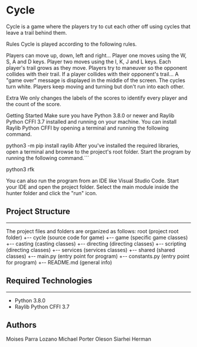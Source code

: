 # Cycle
Cycle is a game where the players try to cut each other off using cycles that leave a trail behind them.

Rules 
Cycle is played according to the following rules.

Players can move up, down, left and right...
Player one moves using the W, S, A and D keys.
Player two moves using the I, K, J and L keys.
Each player's trail grows as they move.
Players try to maneuver so the opponent collides with their trail.
If a player collides with their opponent's trail...
A "game over" message is displayed in the middle of the screen.
The cycles turn white.
Players keep moving and turning but don't run into each other.

Extra
We only changes the labels of the scores to identify every player and the count of the score.

Getting Started
Make sure you have Python 3.8.0 or newer and Raylib Python CFFI 3.7 installed and running on your machine. You can install Raylib Python CFFI by opening a terminal and running the following command.

python3 -m pip install raylib
After you've installed the required libraries, open a terminal and browse to the project's root folder. Start the program by running the following command.```

python3 rfk

You can also run the program from an IDE like Visual Studio Code. Start your IDE and open the 
project folder. Select the main module inside the hunter folder and click the "run" icon.

## Project Structure
---
The project files and folders are organized as follows:
root (project root folder) 
+-- cycle (source code for game) 
    +-- game (specific game classes) 
        +-- casting (casting classes) 
        +-- directing (directing classes) 
        +-- scripting (directing classes) 
        +-- services (services classes) 
        +-- shared (shared classes) 
    +-- main.py (entry point for program) 
    +-- constants.py (entry point for program) 
+-- README.md (general info)


## Required Technologies
---
* Python 3.8.0
* Raylib Python CFFI 3.7

## Authors
Moises Parra Lozano
Michael Porter Oleson
Siarhei Herman